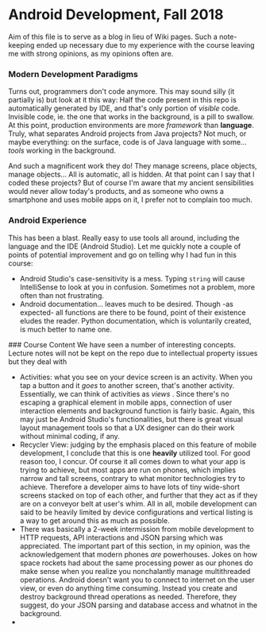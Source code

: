 # Android Development, Fall 2018
Aim of this file is to serve as a blog in lieu of Wiki pages. Such a note-keeping ended up necessary due to my experience
with the course leaving me with strong opinions, as my opinions often are.

### Modern Development Paradigms
Turns out, programmers don't code anymore. This may sound silly (it partially is) but look at it this way: Half the code
present in this repo is automatically generated by IDE, and that's only portion of _visible_ code. Invisible code, ie. the 
one that works in the background, is a pill to swallow. At this point, production environments are more _framework_ than
**language**. Truly, what separates Android projects from Java projects? Not much, or maybe everything: on the surface,
code is of Java language with some... _tools_ working in the background.

And such a magnificent work they do! They manage screens, place objects, manage objects... All is automatic, all is hidden.
At that point can I say that I coded these projects? But of course I'm aware that my ancient sensibilities would never allow
today's products, and as someone who owns a smartphone and uses mobile apps on it, I prefer not to complain too much.

### Android Experience
This has been a blast. Really easy to use tools all around, including the language and the IDE (Android Studio). Let me quickly
note a couple of points of potential improvement and go on telling why I had fun in this course:
* Android Studio's case-sensitivity is a mess. Typing ```string``` will cause IntelliSense to look at you in confusion.
Sometimes not a problem, more often than not frustrating.
* Android documentation... leaves much to be desired. Though -as expected- all functions are there to be found, point of their
existence eludes the reader. Python documentation, which is voluntarily created, is much better to name one.

### Course Content
We have seen a number of interesting concepts. Lecture notes will not be kept on the repo due to intellectual property issues
but they deal with
* Activities: what you see on your device screen is an activity. When you tap a button and it _goes_ to another screen, that's
another activity. Essentially, we can think of activities as _views_ . Since there's no escaping a graphical element in mobile
apps, connection of user interaction elements and background function is fairly basic. Again, this may just be Android Studio's
functionalities, but there is great visual layout management tools so that a UX designer can do their work without minimal coding,
if any.
* Recycler View: judging by the emphasis placed on this feature of mobile development, I conclude that this is one **heavily**
utilized tool. For good reason too, I concur. Of course it all comes down to what your app is trying to achieve, but most apps
are run on phones, which implies narrow and tall screens, contrary to what monitor technologies try to achieve. Therefore a developer
aims to have lots of tiny wide-short screens stacked on top of each other, and further that they act as if they are on a conveyor
belt at user's whim. All in all, mobile development can said to be heavily limited by device configurations and vertical listing is
a way to get around this as much as possible.
* There was basically a 2-week intermission from mobile development to HTTP requests, API interactions and JSON parsing which was
appreciated. The important part of this section, in my opinion, was the acknowledgement that modern phones _are_ powerhouses. Jokes
on how space rockets had about the same processing power as our phones do make sense when you realize you nonchalantly manage
multithreaded operations. Android doesn't want you to connect to internet on the user view, or even do anything time consuming.
Instead you create and destroy background thread operations as needed. Therefore, they suggest, do your JSON parsing and database
access and whatnot in the background.
* 

